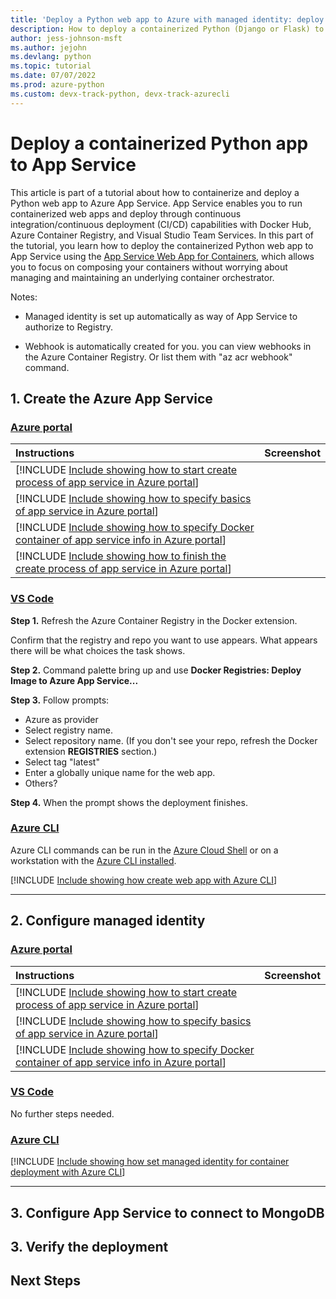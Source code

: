 ```yaml
---
title: 'Deploy a Python web app to Azure with managed identity: deploy the container image to App Service'
description: How to deploy a containerized Python (Django or Flask) to App Service.
author: jess-johnson-msft
ms.author: jejohn
ms.devlang: python
ms.topic: tutorial
ms.date: 07/07/2022
ms.prod: azure-python
ms.custom: devx-track-python, devx-track-azurecli
---
```


# Deploy a containerized Python app to App Service

This article is part of a tutorial about how to containerize and deploy a Python web app to Azure App Service. App Service enables you to run containerized web apps and deploy through continuous integration/continuous deployment (CI/CD) capabilities with Docker Hub, Azure Container Registry, and Visual Studio Team Services. In this part of the tutorial, you learn how to deploy the containerized Python web app to App Service using the [App Service Web App for Containers](https://azure.microsoft.com/services/app-service/containers/), which allows you to focus on composing your containers without worrying about managing and maintaining an underlying container orchestrator.

Notes:

* Managed identity is set up automatically as way of App Service to authorize to Registry.

* Webhook is automatically created for you. you can view webhooks in the Azure Container Registry. Or list them with "az acr webhook" command.

## 1. Create the Azure App Service

### [Azure portal](#tab/azure-portal)


| Instructions    | Screenshot |
|:----------------|-----------:|
| [!INCLUDE [Include showing how to start create process of app service in Azure portal](<./includes/tutorial-container-web-app/app-service-create-azure-portal-1.md>)] |  |
| [!INCLUDE [Include showing how to specify basics of app service in Azure portal](<./includes/tutorial-container-web-app/app-service-create-azure-portal-2.md>)] |  |
| [!INCLUDE [Include showing how to specify Docker container of app service info in Azure portal](<./includes/tutorial-container-web-app/app-service-create-azure-portal-3.md>)] |  |
| [!INCLUDE [Include showing how to finish the create process of app service in Azure portal](<./includes/tutorial-container-web-app/app-service-create-azure-portal-4.md>)] |  |

### [VS Code](#tab/vscode-aztools)

**Step 1.** Refresh the Azure Container Registry in the Docker extension.

Confirm that the registry and repo you want to use appears. What appears there will be what choices the task shows.

**Step 2.** Command palette bring up and use **Docker Registries: Deploy Image to Azure App Service...**

**Step 3.** Follow prompts:

* Azure as provider
* Select registry name.
* Select repository name. (If you don't see your repo, refresh the Docker extension **REGISTRIES** section.)
* Select tag "latest"
* Enter a globally unique name for the web app.
* Others?

**Step 4.** When the prompt shows the deployment finishes.

### [Azure CLI](#tab/azure-cli)

Azure CLI commands can be run in the [Azure Cloud Shell](https://shell.azure.com/) or on a workstation with the [Azure CLI installed](/cli/azure/install-azure-cli).

[!INCLUDE [Include showing how create web app with Azure CLI](<./includes/tutorial-container-web-app/app-service-create-cli.md>)]

---

## 2. Configure managed identity

### [Azure portal](#tab/azure-portal)


| Instructions    | Screenshot |
|:----------------|-----------:|
| [!INCLUDE [Include showing how to start create process of app service in Azure portal](<./includes/tutorial-container-web-app/app-service-create-azure-portal-5.md>)] |  |
| [!INCLUDE [Include showing how to specify basics of app service in Azure portal](<./includes/tutorial-container-web-app/app-service-create-azure-portal-6.md>)] |  |
| [!INCLUDE [Include showing how to specify Docker container of app service info in Azure portal](<./includes/tutorial-container-web-app/app-service-create-azure-portal-7.md>)] |  |


### [VS Code](#tab/vscode-aztools)

No further steps needed.

### [Azure CLI](#tab/azure-cli)

[!INCLUDE [Include showing how set managed identity for container deployment with Azure CLI](<./includes/tutorial-container-web-app/app-service-nanaged-id-cli.md>)]

---

## 3. Configure App Service to connect to MongoDB


## 3. Verify the deployment

## Next Steps

